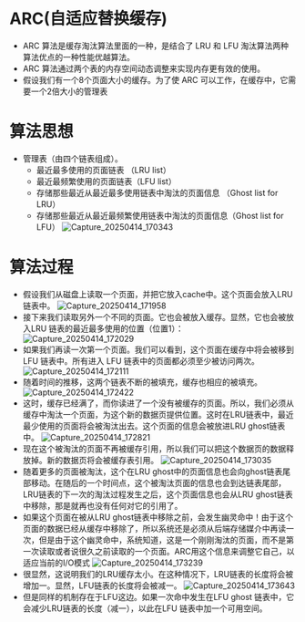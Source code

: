 # ARC(自适应替换缓存)
- ARC 算法是缓存淘汰算法里面的一种，是结合了 LRU 和 LFU 淘汰算法两种算法优点的一种性能优越算法。
- ARC 算法通过两个表的内存空间动态调整来实现内存更有效的使用。
- 假设我们有一个8个页面大小的缓存。为了使 ARC 可以工作，在缓存中，它需要一个2倍大小的管理表
# 算法思想
- 管理表（由四个链表组成）。
  - 最近最多使用的页面链表 （LRU list）
  - 最近最频繁使用的页面链表（LFU list）
  - 存储那些最近从最近最多使用链表中淘汰的页面信息 （Ghost list for LRU）
  - 存储那些最近从最近最频繁使用链表中淘汰的页面信息（Ghost list for LFU）
![Capture_20250414_170343](https://github.com/user-attachments/assets/9ec1df01-6325-497e-91fd-93918ccc2692)
# 算法过程
- 假设我们从磁盘上读取一个页面，并把它放入cache中。这个页面会放入LRU 链表中。
![Capture_20250414_171958](https://github.com/user-attachments/assets/8523b6ae-7b50-4e11-81c6-31efb259cfa8)
- 接下来我们读取另外一个不同的页面。它也会被放入缓存。显然，它也会被放入LRU 链表的最近最多使用的位置（位置1）：
![Capture_20250414_172029](https://github.com/user-attachments/assets/19a13d8d-5f43-4250-881f-68ae64fe6617)
- 如果我们再读一次第一个页面。我们可以看到，这个页面在缓存中将会被移到 LFU 链表中。所有进入 LFU 链表中的页面都必须至少被访问两次。
![Capture_20250414_172111](https://github.com/user-attachments/assets/e911d8f5-d29d-474a-9f29-d8c6fb627369)
- 随着时间的推移，这两个链表不断的被填充，缓存也相应的被填充。
![Capture_20250414_172422](https://github.com/user-attachments/assets/16ffa3e8-5056-40ed-850d-e0f91109c1ae)
- 这时，缓存已经满了，而你读进了一个没有被缓存的页面。所以，我们必须从缓存中淘汰一个页面，为这个新的数据页提供位置。这时在LRU链表中，最近最少使用的页面将会被淘汰出去。这个页面的信息会被放进LRU ghost链表中。
![Capture_20250414_172821](https://github.com/user-attachments/assets/e6ac5c14-8568-4de5-8680-dddddf345860)
- 现在这个被淘汰的页面不再被缓存引用，所以我们可以把这个数据页的数据释放掉。新的数据页将会被缓存表引用。
![Capture_20250414_173035](https://github.com/user-attachments/assets/98193ffb-4399-4272-a10a-39d47664247e)
- 随着更多的页面被淘汰，这个在LRU ghost中的页面信息也会向ghost链表尾部移动。在随后的一个时间点，这个被淘汰页面的信息也会到达链表尾部，LRU链表的下一次的淘汰过程发生之后，这个页面信息也会从LRU ghost链表中移除，那是就再也没有任何对它的引用了。
- 如果这个页面在被从LRU ghost链表中移除之前，会发生幽灵命中！由于这个页面的数据已经从缓存中移除了，所以系统还是必须从后端存储媒介中再读一次，但是由于这个幽灵命中，系统知道，这是一个刚刚淘汰的页面，而不是第一次读取或者说很久之前读取的一个页面。ARC用这个信息来调整它自己，以适应当前的I/O模式
![Capture_20250414_173239](https://github.com/user-attachments/assets/6c18f572-d1e6-44e2-aa2f-cf64a305b734)
- 很显然，这说明我们的LRU缓存太小。在这种情况下，LRU链表的长度将会被增加一。显然，LFU链表的长度将会被减一。
![Capture_20250414_173643](https://github.com/user-attachments/assets/49c3e10c-4823-4ffe-9506-708fee31085b)
- 但是同样的机制存在于LFU这边。如果一次命中发生在LFU ghost 链表中，它会减少LRU链表的长度（减一），以此在LFU 链表中加一个可用空间。

  
